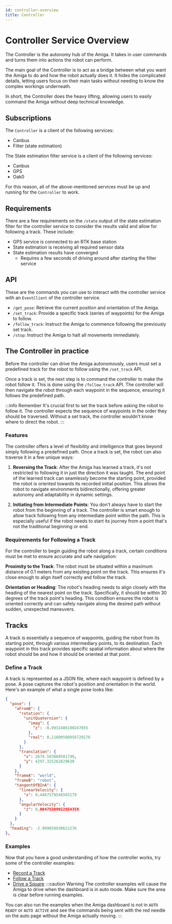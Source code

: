 ```yaml
---
id: controller-overview
title: Controller
---
```


# Controller Service Overview

The Controller is the autonomy hub of the Amiga.
It takes in user commands and turns them into actions the robot can perform.

The main goal of the Controller is to act as a bridge between what you want the Amiga to
do and how the robot actually does it. It hides the complicated details, letting users focus
on their main tasks without needing to know the complex workings underneath.

In short, the Controller does the heavy lifting, allowing users to easily command the Amiga without
deep technical knowledge.

## Subscriptions

The `Controller` is a client of the following services:

- Canbus
- Filter (state estimation)

The State estimation filter service is a client of the following services:

- Canbus
- GPS
- Oak0

For this reason, all of the above-mentioned services must be up and running for the `Controller`
to work.

## Requirements

There are a few requirements on the `/state` output of the state estimation filter
for the controller service to consider the results valid and allow for following a track.
These include:

- GPS service is connected to an RTK base station
- State estimation is receiving all required sensor data
- State estimation results have converged
  - Requires a few seconds of driving around after starting the filter service

## API

These are the commands you can use to interact with the controller service with
an `EventClient` of the controller service.

- `/get_pose`: Retrieve the current position and orientation of the Amiga.
- `/set_track`: Provide a specific track (series of waypoints) for the Amiga to follow.
- `/follow_track`: Instruct the Amiga to commence following the previously set track.
- `/stop`: Instruct the Amiga to halt all movements immediately.

## The Controller in practice

Before the controller can drive the Amiga autonomously, users must set a predefined track
for the robot to follow using the `/set_track` API.

Once a track is set, the next step is to command the controller to make the robot follow it.
This is done using the `/follow_track` API.
The controller will then navigate the robot through each waypoint in the sequence, ensuring it follows
the predefined path.

:::info Remember
It's crucial first to set the track before asking the robot to follow it.
The controller expects the sequence of waypoints in the order they should be traversed.
Without a set track, the controller wouldn't know where to direct the robot.
:::

### Features

The controller offers a level of flexibility and intelligence that goes beyond simply following
a predefined path.
Once a track is set, the robot can also traverse it in a few unique ways:

1. **Reversing the Track**:
After the Amiga has learned a track, it's not restricted to following it in just the direction
it was taught.
The end point of the learned track can seamlessly become the starting point, provided the robot is
oriented towards its recorded initial position.
This allows the robot to navigate environments bidirectionally, offering greater autonomy and
adaptability in dynamic settings.

2. **Initiating from Intermediate Points**:
You don't always have to start the robot from the beginning of a track.
The controller is smart enough to allow track following from any intermediate point within the path.
This is especially useful if the robot needs to start its journey from a point that's not the
traditional beginning or end.

### Requirements for Following a Track

For the controller to begin guiding the robot along a track, certain conditions must be met to
ensure accurate and safe navigation:

**Proximity to the Track**: The robot must be situated within a maximum distance of 0.1 meters from
any existing point on the track.
This ensures it's close enough to align itself correctly and follow the track.

**Orientation or Heading**: The robot's heading needs to align closely with the heading of the nearest
point on the track.
Specifically, it should be within 30 degrees of the track point's heading.
This condition ensures the robot is oriented correctly and can safely navigate along the desired
path without sudden, unexpected maneuvers.

## Tracks

A track is essentially a sequence of waypoints, guiding the robot from its starting point,
through various intermediary points, to its destination.
Each waypoint in this track provides specific spatial information about where the robot should
be and how it should be oriented at that point.

### Define a Track

A track is represented as a JSON file, where each waypoint is defined by a pose.
A pose captures the robot's position and orientation in the world.
Here's an example of what a single pose looks like:

```json
{
  "pose": {
    "aFromB": {
      "rotation": {
        "unitQuaternion": {
          "imag": {
            "z": -0.9932486190247055
          },
          "real": 0.11600508956729176
        }
      },
      "translation": {
        "x": 2674.593868581748,
        "y": 4297.325262829638
      }
    },
    "frameA": "world",
    "frameB": "robot",
    "tangentOfBInA": {
      "linearVelocity": {
        "x": 0.4467579546503179
      },
      "angularVelocity": {
        "z": 0.00475509022854358
      }
    }
  },
  "heading": -2.909058930621276
},
```

### Examples

Now that you have a good understanding of how the controller works, try some of the
controller examples:

- [Record a Track](/docs/examples/record_track)
- [Follow a Track](/docs/examples/controller_track)
- [Drive a Square](/docs/examples/controller_square)
:::caution Warning
The controller examples will cause the Amiga to drive when the dashboard is in auto mode.
Make sure the area is clear before running examples.

You can also run the examples when the Amiga dashboard is not in `AUTO READY` or `AUTO ACTIVE`
and see the commands being sent with the red needle on the auto page without the Amiga actually moving.
:::
